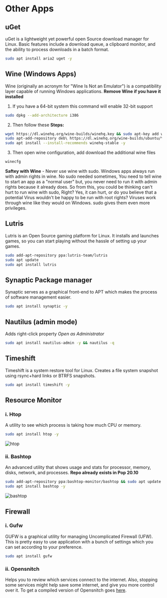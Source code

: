 # Other Apps

## uGet

uGet is a lightweight yet powerful open Source download manager for Linux. Basic features include a download queue, a clipboard monitor, and the ability to process downloads in a batch format.

```bash
sudo apt install aria2 uget -y
```

## Wine (Windows Apps)

Wine (originally an acronym for "Wine Is Not an Emulator") is a compatibility layer capable of running Windows applications.
**Remove Wine if you have it installed**

1. If you have a 64-bit system this command will enable 32-bit support

```bash
sudo dpkg --add-architecture i386
```

2. Then follow these **Steps:**

```bash
wget https://dl.winehq.org/wine-builds/winehq.key && sudo apt-key add winehq.key
sudo apt-add-repository deb\ https://dl.winehq.org/wine-builds/ubuntu/\ $(lsb_release -c | sed 's/Codename:\t/''/g')\ main && sudo apt update
sudo apt install --install-recommends winehq-stable -y
```

3. Then open wine configuration, add download the additional wine files

```bash
winecfg
```

**Saftey with Wine** - Never use wine with sudo. Windows apps always run with admin rights in wine. No sudo needed sometimes, You need to tell wine to start an app as a "normal user" but, you never need to run it with admin rights because it already does. So from this, you could be thinking can't hurt to run wine with sudo, Right? Yes, it can hurt, or do you believe that a potential Virus wouldn't be happy to be run with root rights? Viruses work through wine like they would on Windows. sudo gives them even more privileges.

## Lutris

Lutris is an Open Source gaming platform for Linux. It installs and launches games, so you can start playing without the hassle of setting up your games.

```bash
sudo add-apt-repository ppa:lutris-team/lutris
sudo apt update
sudo apt install lutris
```

## Synaptic Package manager

Synaptic serves as a graphical front-end to APT which makes the process of software management easier.

```bash
sudo apt install synaptic -y
```

## Nautilus (admin mode)

Adds right-click property _Open as Administrator_

```bash
sudo apt install nautilus-admin -y && nautilus -q
```

## Timeshift

Timeshift is a system restore tool for Linux. Creates a file system snapshot using rsync+hard links or BTRFS snapshots.

```bash
sudo apt install timeshift -y
```

## Resource Monitor

### i. Htop

A utility to see which process is taking how much CPU or memory.

```bash
sudo apt install htop -y
```

![htop](https://i.imgur.com/wXpdDWc.png)

### ii. Bashtop

An advanced utility that shows usage and stats for processor, memory, disks, network, and processes.
**Repo already exists in Pop 20.10**

```bash
sudo add-apt-repository ppa:bashtop-monitor/bashtop && sudo apt update
sudo apt install bashtop -y
```

![bashtop](https://i.imgur.com/Ao28LjH.png)

## Firewall

### i. Gufw

GUFW is a graphical utility for managing Uncomplicated Firewall (UFW). This is pretty easy to use application with a bunch of settings which you can set according to your preference.

```bash
sudo apt install gufw
```

### ii. Opensnitch

Helps you to review which services connect to the internet. Also, stopping some services might help save some internet, and give you more control over it. To get a compiled version of Opensnitch goes [here](https://github.com/evilsocket/opensnitch).
